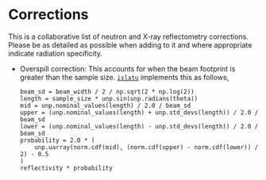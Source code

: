 # Corrections

This is a collaborative list of neutron and X-ray reflectometry corrections. 
Please be as detailed as possible when adding to it and where appropriate indicate radiation specificity. 

- Overspill correction: This accounts for when the beam footprint is greater than the sample size. [`islatu`](https://islatu.readthedocs.io) implements this as follows, 
    ```
    beam_sd = beam_width / 2 / np.sqrt(2 * np.log(2))
    length = sample_size * unp.sin(unp.radians(theta))
    mid = unp.nominal_values(length) / 2.0 / beam_sd
    upper = (unp.nominal_values(length) + unp.std_devs(length)) / 2.0 / beam_sd
    lower = (unp.nominal_values(length) - unp.std_devs(length)) / 2.0 / beam_sd
    probability = 2.0 * (
        unp.uarray(norm.cdf(mid), (norm.cdf(upper) - norm.cdf(lower)) / 2) - 0.5
    )
    reflectivity * probability
    ```
